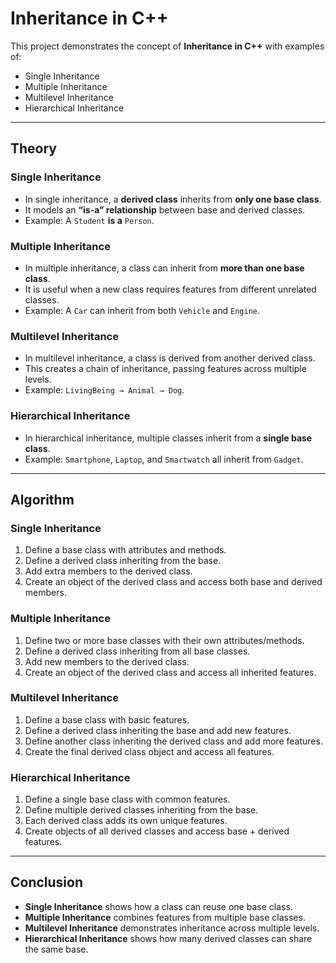 # Inheritance in C++

This project demonstrates the concept of **Inheritance in C++** with examples of:
- Single Inheritance  
- Multiple Inheritance  
- Multilevel Inheritance  
- Hierarchical Inheritance  

---

##  Theory

###  Single Inheritance
- In single inheritance, a **derived class** inherits from **only one base class**.  
- It models an **“is-a” relationship** between base and derived classes.  
- Example: A `Student` **is a** `Person`.  

###  Multiple Inheritance
- In multiple inheritance, a class can inherit from **more than one base class**.  
- It is useful when a new class requires features from different unrelated classes.  
- Example: A `Car` can inherit from both `Vehicle` and `Engine`.  

###  Multilevel Inheritance
- In multilevel inheritance, a class is derived from another derived class.  
- This creates a chain of inheritance, passing features across multiple levels.  
- Example: `LivingBeing → Animal → Dog`.  

###  Hierarchical Inheritance
- In hierarchical inheritance, multiple classes inherit from a **single base class**.  
- Example: `Smartphone`, `Laptop`, and `Smartwatch` all inherit from `Gadget`.  

---

##  Algorithm

###  Single Inheritance
1. Define a base class with attributes and methods.  
2. Define a derived class inheriting from the base.  
3. Add extra members to the derived class.  
4. Create an object of the derived class and access both base and derived members.  

###  Multiple Inheritance
1. Define two or more base classes with their own attributes/methods.  
2. Define a derived class inheriting from all base classes.  
3. Add new members to the derived class.  
4. Create an object of the derived class and access all inherited features.  

###  Multilevel Inheritance
1. Define a base class with basic features.  
2. Define a derived class inheriting the base and add new features.  
3. Define another class inheriting the derived class and add more features.  
4. Create the final derived class object and access all features.  

###  Hierarchical Inheritance
1. Define a single base class with common features.  
2. Define multiple derived classes inheriting from the base.  
3. Each derived class adds its own unique features.  
4. Create objects of all derived classes and access base + derived features.  

---

##  Conclusion
- **Single Inheritance** shows how a class can reuse one base class.  
- **Multiple Inheritance** combines features from multiple base classes.  
- **Multilevel Inheritance** demonstrates inheritance across multiple levels.  
- **Hierarchical Inheritance** shows how many derived classes can share the same base.  





